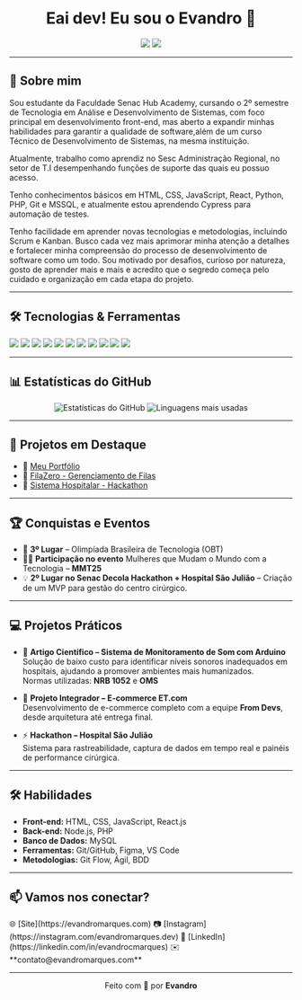 <h1 align="center">Eai dev! Eu sou o Evandro 👋</h1>

<p align="center">
  <img src="https://img.shields.io/badge/Web%20Developer-%23A259FF?style=for-the-badge&logo=code&logoColor=white"/>
  <img src="https://img.shields.io/badge/Web%20Designer-%23B967FF?style=for-the-badge&logo=figma&logoColor=white"/>
</p>

---

## 🚀 Sobre mim
Sou estudante da Faculdade Senac Hub Academy, cursando o 2º semestre de Tecnologia em Análise e Desenvolvimento de Sistemas, com foco principal em desenvolvimento front-end, mas aberto a expandir minhas habilidades para garantir a qualidade de software,além de um curso Técnico de Desenvolvimento de Sistemas, na mesma instituição. 

Atualmente, trabalho como aprendiz no Sesc Administração Regional, no setor de T.I desempenhando funções de suporte das quais eu possuo acesso. 

Tenho conhecimentos básicos em HTML, CSS, JavaScript, React, Python, PHP, Git e MSSQL, e atualmente estou aprendendo Cypress para automação de testes.

Tenho facilidade em aprender novas tecnologias e metodologias, incluindo Scrum e Kanban. Busco cada vez mais aprimorar minha atenção a detalhes e fortalecer minha compreensão do processo de desenvolvimento de software como um todo. Sou motivado por desafios, curioso por natureza, gosto de aprender mais e mais e acredito que o segredo começa pelo cuidado e organização em cada etapa do projeto.

---

## 🛠️ Tecnologias & Ferramentas

<p> 
  <img src="https://img.shields.io/badge/React-%2361DAFB?style=flat&logo=react&logoColor=black"/>
  <img src="https://img.shields.io/badge/HTML5-%23E34F26?style=flat&logo=html5&logoColor=white"/>
  <img src="https://img.shields.io/badge/CSS3-%231572B6?style=flat&logo=css3&logoColor=white"/> 
  <img src="https://img.shields.io/badge/JavaScript-%23F7DF1E?style=flat&logo=javascript&logoColor=black"/> 
  <img src="https://img.shields.io/badge/PHP-%23777BB4?style=flat&logo=php&logoColor=white"/> 
  <img src="https://img.shields.io/badge/MySQL-%234479A1?style=flat&logo=mysql&logoColor=white"/> 
  <img src="https://img.shields.io/badge/Python-%233776AB?style=flat&logo=python&logoColor=white"/> 
  <img src="https://img.shields.io/badge/GitHub-%23181717?style=flat&logo=github&logoColor=white"/> 
  <img src="https://img.shields.io/badge/WordPress-%23117AC9?style=flat&logo=wordpress&logoColor=white"/> 
  <img src="https://img.shields.io/badge/Elementor-%23BF4DFF?style=flat&logo=elementor&logoColor=white"/> 
  <img src="https://img.shields.io/badge/Arduino-%2300979D?style=flat&logo=arduino&logoColor=white"/> 
</p>

---

## 📊 Estatísticas do GitHub

<p align="center">
  <img src="https://github-readme-stats.vercel.app/api?username=evandroocm&show_icons=true&theme=radical" alt="Estatísticas do GitHub"/>
  <img src="https://github-readme-stats.vercel.app/api/top-langs/?username=evandroocm&layout=compact&theme=radical" alt="Linguagens mais usadas"/>
</p>

---

## 📂 Projetos em Destaque
- 🔗 [Meu Portfólio](https://evandromarques.com)
- 📱 [FilaZero - Gerenciamento de Filas](link-projeto)
- 🏥 [Sistema Hospitalar - Hackathon](link-projeto)

---

## 🏆 Conquistas e Eventos
- 🥉 **3º Lugar** – Olimpíada Brasileira de Tecnologia (OBT)  
- 👩‍💻 **Participação no evento** Mulheres que Mudam o Mundo com a Tecnologia – **MMT25**  
- 💡 **2º Lugar no Senac Decola Hackathon + Hospital São Julião** – Criação de um MVP para gestão do centro cirúrgico.

---

## 💻 Projetos Práticos
- 📄 **Artigo Científico – Sistema de Monitoramento de Som com Arduino**  
  Solução de baixo custo para identificar níveis sonoros inadequados em hospitais, ajudando a promover ambientes mais humanizados.  
  Normas utilizadas: **NRB 1052** e **OMS**  

- 🛒 **Projeto Integrador – E-commerce ET.com**  
  Desenvolvimento de e-commerce completo com a equipe **From Devs**, desde arquitetura até entrega final.  

- ⚡ **Hackathon – Hospital São Julião**  
  Sistema para rastreabilidade, captura de dados em tempo real e painéis de performance cirúrgica.  

---

## 🛠️ Habilidades
- **Front-end:** HTML, CSS, JavaScript, React.js  
- **Back-end:** Node.js, PHP  
- **Banco de Dados:** MySQL  
- **Ferramentas:** Git/GitHub, Figma, VS Code  
- **Metodologias:** Git Flow, Ágil, BDD  

---

## 📫 Vamos nos conectar?

<p>
  🌐 [Site](https://evandromarques.com)  
  📷 [Instagram](https://instagram.com/evandromarques.dev)  
  💼 [LinkedIn](https://linkedin.com/in/evandrocmarques)  
  ✉️ **contato@evandromarques.com**  
</p>

---

<p align="center">
  Feito com 💜 por <strong>Evandro</strong>
</p>
